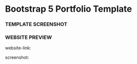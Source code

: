 # Bootstrap 5 Portfolio Template

### TEMPLATE SCREENSHOT

### WEBSITE PREVIEW 

website-link: 

screenshot: 
